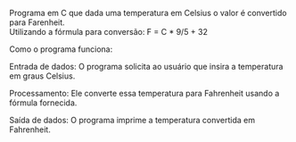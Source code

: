 Programa em C que dada uma temperatura em Celsius o valor é convertido para Farenheit.  
Utilizando a fórmula para conversão:
F = C * 9/5 + 32   

Como o programa funciona:

Entrada de dados: O programa solicita ao usuário que insira a temperatura em graus Celsius.

Processamento: Ele converte essa temperatura para Fahrenheit usando a fórmula fornecida.

Saída de dados: O programa imprime a temperatura convertida em Fahrenheit.
